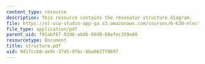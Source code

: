 ```yaml
---
content_type: resource
description: This resource contains the resonator structure diagram.
file: https://ol-ocw-studio-app-qa.s3.amazonaws.com/courses/6-630-electromagnetics-fall-2006/9d17ccb0ae9c37459fbc6ba0627f8697_structure.pdf
file_type: application/pdf
parent_uid: f91abf67-93d6-ab06-09d8-68efec359e08
resourcetype: Document
title: structure.pdf
uid: 9d17ccb0-ae9c-3745-9fbc-6ba0627f8697
---
```

